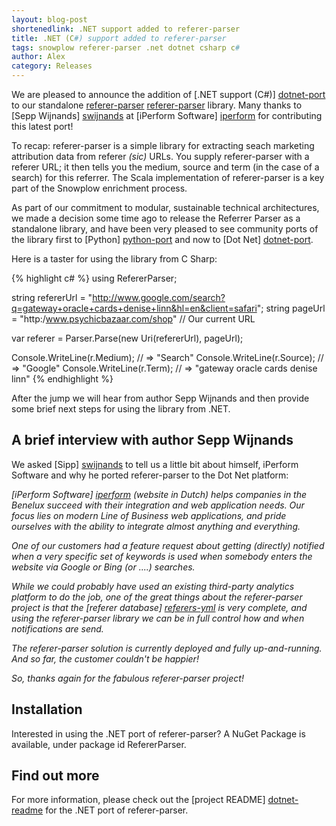 ```yaml
---
layout: blog-post
shortenedlink: .NET support added to referer-parser
title: .NET (C#) support added to referer-parser
tags: snowplow referer-parser .net dotnet csharp c#
author: Alex
category: Releases
---
```


We are pleased to announce the addition of [.NET support (C#)] [dotnet-port] to our standalone [referer-parser] [referer-parser] library. Many thanks to [Sepp Wijnands] [swijnands] at [iPerform Software] [iperform] for contributing this latest port!

To recap: referer-parser is a simple library for extracting seach marketing attribution data from referer _(sic)_ URLs. You supply referer-parser with a referer URL; it then tells you the medium, source and term (in the case of a search) for this referrer. The Scala implementation of referer-parser is a key part of the Snowplow enrichment process.

As part of our commitment to modular, sustainable technical architectures, we made a decision some time ago to release the Referrer Parser as a standalone library, and have been very pleased to see community ports of the library first to [Python] [python-port] and now to [Dot Net] [dotnet-port]. 

Here is a taster for using the library from C Sharp:

{% highlight c# %}
using RefererParser;

string refererUrl = "http://www.google.com/search?q=gateway+oracle+cards+denise+linn&hl=en&client=safari";
string pageUrl    = "http:/www.psychicbazaar.com/shop" // Our current URL

var referer = Parser.Parse(new Uri(refererUrl), pageUrl);

Console.WriteLine(r.Medium); // => "Search"
Console.WriteLine(r.Source); // => "Google"
Console.WriteLine(r.Term); // => "gateway oracle cards denise linn"
{% endhighlight %}

After the jump we will hear from author Sepp Wijnands and then provide some brief next steps for using the library from .NET.

<!--more-->

## A brief interview with author Sepp Wijnands

We asked [Sipp] [swijnands] to tell us a little bit about himself, iPerform Software and why he ported referer-parser to the Dot Net platform:

_[iPerform Software] [iperform] (website in Dutch) helps companies in the Benelux succeed with their integration and web application needs. Our focus lies on modern Line of Business web applications, and pride ourselves with the ability to integrate almost anything and everything._

_One of our customers had a feature request about getting (directly) notified when a very specific set of keywords is used when somebody enters the website via Google or Bing (or ....) searches._

_While we could probably have used an existing third-party analytics platform to do the job, one of the great things about the referer-parser project is that the [referer database] [referers-yml] is very complete, and using the referer-parser library we can be in full control how and when notifications are send._

_The referer-parser solution is currently deployed and fully up-and-running. And so far, the customer couldn't be happier!_

_So, thanks again for the fabulous referer-parser project!_

## Installation

Interested in using the .NET port of referer-parser? A NuGet Package is available, under package id RefererParser.

## Find out more

For more information, please check out the [project README] [dotnet-readme] for the .NET port of referer-parser.

[swijnands]: https://github.com/swijnands
[iperform]: http://www.iperform.nl/

[referer-parser]: https://github.com/snowplow/referer-parser
[referers-yml]: https://github.com/snowplow/referer-parser/blob/master/referers.yml
[python-port]: https://github.com/snowplow/referer-parser/tree/master/python
[dotnet-port]: https://github.com/snowplow/referer-parser/tree/master/dotnet
[dotnet-readme]: https://github.com/snowplow/referer-parser/blob/master/dotnet/README.md